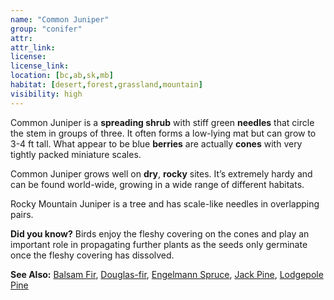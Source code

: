 ```yaml
---
name: "Common Juniper"
group: "conifer"
attr: 
attr_link: 
license: 
license_link: 
location: [bc,ab,sk,mb]
habitat: [desert,forest,grassland,mountain]
visibility: high 
---
```

Common Juniper is a **spreading shrub** with stiff green **needles** that circle the stem in groups of three. It often forms a low-lying mat but can grow to 3-4 ft tall. What appear to be blue **berries** are actually **cones** with very tightly packed miniature scales. 

Common Juniper grows well on **dry**, **rocky** sites. It’s extremely hardy and can be found world-wide, growing in a wide range of different habitats.

Rocky Mountain Juniper is a tree and has scale-like needles in overlapping pairs.

**Did you know?** Birds enjoy the fleshy covering on the cones and play an important role in propagating further plants as the seeds only germinate once the fleshy covering has dissolved.

<!-- generated, do not edit -->
**See Also:**
[Balsam Fir](/trees/balfir),
[Douglas-fir](/trees/doug),
[Engelmann Spruce](/trees/engel),
[Jack Pine](/trees/jack),
[Lodgepole Pine](/trees/lodge)
